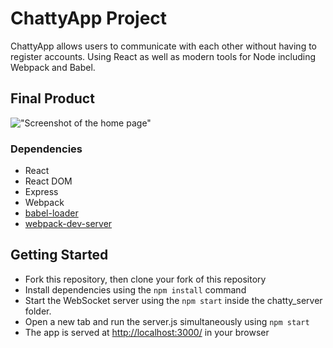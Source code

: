 # ChattyApp Project

ChattyApp allows users to communicate with each other without having to register accounts. Using React as well as modern tools for Node including Webpack and Babel.

## Final Product 

!["Screenshot of the home page"](https://github.com/itsalysialynn/ChattyApp/blob/master/images/home_page.png)

### Dependencies

-  React
-  React DOM
-  Express
-  Webpack
-  [babel-loader](https://github.com/babel/babel-loader)
-  [webpack-dev-server](https://github.com/webpack/webpack-dev-server)

## Getting Started

- Fork this repository, then clone your fork of this repository
- Install dependencies using the `npm install` command
- Start the WebSocket server using the `npm start` inside the chatty_server folder.
- Open a new tab and run the server.js simultaneously using `npm start` 
- The app is served at <http://localhost:3000/> in your browser  
